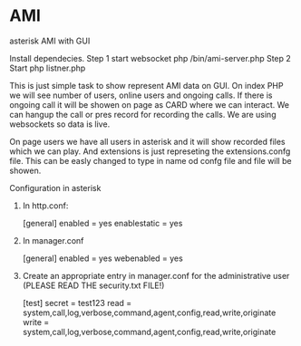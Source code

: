 # AMI
asterisk AMI with GUI

Install dependecies. 
Step 1
start websocket php /bin/ami-server.php
Step 2 
Start php listner.php 

This is just simple task to show represent AMI data on GUI. 
On index PHP we will see number of users, online users and ongoing calls. 
If there is ongoing call it will be showen on page as CARD where we can interact. 
We can hangup the call or pres record for recording the calls. 
We are using websockets so data is live. 

On page users we have all users in asterisk and it will show recorded files which we can play. 
And extensions is just represeting the extensions.confg file. This can be easly changed to type in name od confg file and file will be showen. 


Configuration in asterisk

1) In http.conf:

	[general]
	enabled = yes
	enablestatic = yes
	
2) In manager.conf

	[general]
	enabled = yes
	webenabled = yes
	
3) Create an appropriate entry in manager.conf for the administrative user
(PLEASE READ THE security.txt FILE!)

    [test]
    secret = test123
    read = system,call,log,verbose,command,agent,config,read,write,originate
    write = system,call,log,verbose,command,agent,config,read,write,originate
